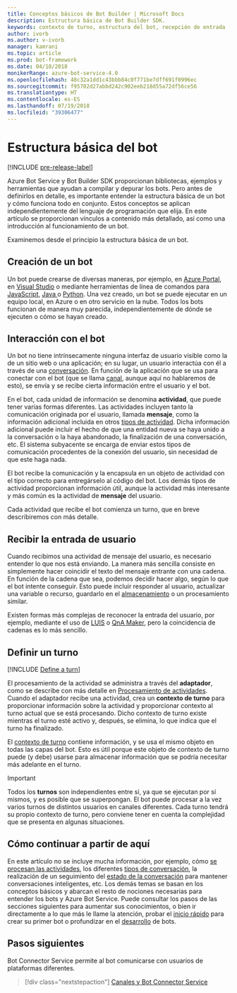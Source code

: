 ```yaml
---
title: Conceptos básicos de Bot Builder | Microsoft Docs
description: Estructura básica de Bot Builder SDK.
keywords: contexto de turno, estructura del bot, recepción de entrada
author: ivorb
ms.author: v-ivorb
manager: kamrani
ms.topic: article
ms.prod: bot-framework
ms.date: 04/18/2018
monikerRange: azure-bot-service-4.0
ms.openlocfilehash: 48c32a1dd1c43bbb84c0f771be7dff691f0996ec
ms.sourcegitcommit: f95702d27abbd242c902eeb218d55a72df56ce56
ms.translationtype: HT
ms.contentlocale: es-ES
ms.lasthandoff: 07/19/2018
ms.locfileid: "39306477"
---
```

# <a name="basic-bot-structure"></a>Estructura básica del bot

[!INCLUDE [pre-release-label](~/includes/pre-release-label.md)]

Azure Bot Service y Bot Builder SDK proporcionan bibliotecas, ejemplos y herramientas que ayudan a compilar y depurar los bots. Pero antes de definirlos en detalle, es importante entender la estructura básica de un bot y cómo funciona todo en conjunto. Estos conceptos se aplican independientemente del lenguaje de programación que elija. En este artículo se proporcionan vínculos a contenido más detallado, así como una introducción al funcionamiento de un bot.

Examinemos desde el principio la estructura básica de un bot.

## <a name="creation-of-your-bot"></a>Creación de un bot

Un bot puede crearse de diversas maneras, por ejemplo, en [Azure Portal](~/bot-service-quickstart.md), en [Visual Studio](~/dotnet/bot-builder-dotnet-sdk-quickstart.md) o mediante herramientas de línea de comandos para [JavaScript](~/javascript/bot-builder-javascript-quickstart.md), [Java ](~/java/bot-builder-java-quickstart.md) o [Python](~/python/bot-builder-python-quickstart.md). Una vez creado, un bot se puede ejecutar en un equipo local, en Azure o en otro servicio en la nube. Todos los bots funcionan de manera muy parecida, independientemente de dónde se ejecuten o cómo se hayan creado.

## <a name="interaction-with-your-bot"></a>Interacción con el bot

Un bot no tiene intrínsecamente ninguna interfaz de usuario visible como la de un sitio web o una aplicación; en su lugar, un usuario interactúa con él a través de una [conversación](~/v4sdk/bot-concepts.md#activities-and-conversations). En función de la aplicación que se usa para conectar con el bot (que se llama [canal](~/v4sdk/bot-concepts.md), aunque aquí no hablaremos de esto), se envía y se recibe cierta información entre el usuario y el bot.

En el bot, cada unidad de información se denomina **actividad**, que puede tener varias formas diferentes. Las actividades incluyen tanto la comunicación originada por el usuario, llamada **mensaje**, como la información adicional incluida en otros [tipos de actividad](~/bot-service-activities-entities.md). Dicha información adicional puede incluir el hecho de que una entidad nueva se haya unido a la conversación o la haya abandonado, la finalización de una conversación, etc. El sistema subyacente se encarga de enviar estos tipos de comunicación procedentes de la conexión del usuario, sin necesidad de que este haga nada.

El bot recibe la comunicación y la encapsula en un objeto de actividad con el tipo correcto para entregárselo al código del bot. Los demás tipos de actividad proporcionan información útil, aunque la actividad más interesante y más común es la actividad de **mensaje** del usuario.

Cada actividad que recibe el bot comienza un turno, que en breve describiremos con más detalle.

## <a name="receiving-user-input"></a>Recibir la entrada de usuario

Cuando recibimos una actividad de mensaje del usuario, es necesario entender lo que nos está enviando. La manera más sencilla consiste en simplemente hacer coincidir el texto del mensaje entrante con una cadena. En función de la cadena que sea, podemos decidir hacer algo, según lo que el bot intente conseguir. Esto puede incluir responder al usuario, actualizar una variable o recurso, guardarlo en el [almacenamiento](~/v4sdk/bot-builder-storage-concept.md) o un procesamiento similar.

Existen formas más complejas de reconocer la entrada del usuario, por ejemplo, mediante el uso de [LUIS](~/v4sdk/bot-builder-concept-luis.md) o [QnA Maker](~/v4sdk/bot-builder-howto-qna.md), pero la coincidencia de cadenas es lo más sencillo.

## <a name="defining-a-turn"></a>Definir un turno

[!INCLUDE [Define a turn](~/includes/snippet-definition-turn.md)]

El procesamiento de la actividad se administra a través del **adaptador**, como se describe con más detalle en [Procesamiento de actividades](~/v4sdk/bot-builder-concept-activity-processing.md). Cuando el adaptador recibe una actividad, crea un **contexto de turno** para proporcionar información sobre la actividad y proporcionar contexto al turno actual que se está procesando. Dicho contexto de turno existe mientras el turno esté activo y, después, se elimina, lo que indica que el turno ha finalizado.

El [contexto de turno](~/v4sdk/bot-builder-concept-activity-processing.md#turn-context) contiene información, y se usa el mismo objeto en todas las capas del bot. Esto es útil porque este objeto de contexto de turno puede (y debe) usarse para almacenar información que se podría necesitar más adelante en el turno.

> [!IMPORTANT]
> Todos los **turnos** son independientes entre sí, ya que se ejecutan por sí mismos, y es posible que se superpongan. El bot puede procesar a la vez varios turnos de distintos usuarios en canales diferentes. Cada turno tendrá su propio contexto de turno, pero conviene tener en cuenta la complejidad que se presenta en algunas situaciones.

## <a name="where-to-go-from-here"></a>Cómo continuar a partir de aquí

En este artículo no se incluye mucha información, por ejemplo, cómo [se procesan las actividades](~/v4sdk/bot-builder-concept-activity-processing.md), los diferentes [tipos de conversación](~/v4sdk/bot-builder-conversations.md), la realización de un seguimiento del [estado de la conversación](~/v4sdk/bot-builder-storage-concept.md) para mantener conversaciones inteligentes, etc. Los demás temas se basan en los conceptos básicos y abarcan el resto de nociones necesarias para entender los bots y Azure Bot Service. Puede consultar los pasos de las secciones siguientes para aumentar sus conocimientos, o bien ir directamente a lo que más le llame la atención, probar el [inicio rápido](~/bot-service-quickstart.md) para crear su primer bot o profundizar en el [desarrollo](~/v4sdk/bot-builder-howto-send-messages.md) de bots.

## <a name="next-steps"></a>Pasos siguientes

Bot Connector Service permite al bot comunicarse con usuarios de plataformas diferentes.

> [!div class="nextstepaction"]
> [Canales y Bot Connector Service](~/v4sdk/bot-concepts.md)
